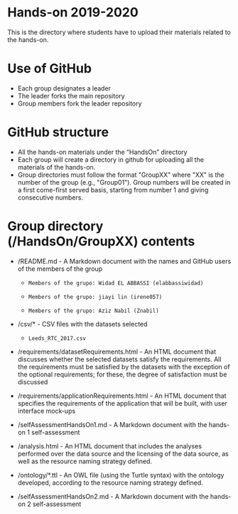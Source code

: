 Hands-on 2019-2020
==================

This is the directory where students have to upload their materials related to the hands-on.

# Use of GitHub

* Each group designates a leader
* The leader forks the main repository
* Group members fork the leader repository

# GitHub structure

* All the hands-on materials under the “HandsOn” directory
* Each group will create a directory in github for uploading all the materials of the hands-on.
* Group directories must follow the format "GroupXX" where "XX" is the number of the group (e.g., "Group01"). Group numbers will be created in a first come-first served basis, starting from number 1 and giving consecutive numbers.

# Group directory (/HandsOn/GroupXX) contents

* /README.md - A Markdown document with the names and GitHub users of the members of the group

    -     Members of the grupo: Widad EL ABBASSI (elabbassiwidad)
    -     Members of the grupo: jiayi lin (irene057)
    -     Members of the grupo: Aziz Nabil (Znabil)


* /csv/* - CSV files with the datasets selected

    -     Leeds_RTC_2017.csv

* /requirements/datasetRequirements.html - An HTML document that discusses whether the selected datasets satisfy the requirements. All the requirements must be satisfied by the datasets with the exception of the optional requirements; for these, the degree of satisfaction must be discussed

* /requirements/applicationRequirements.html - An HTML document that specifies the requirements of the application that will be built, with user interface mock-ups


* /selfAssessmentHandsOn1.md - A Markdown document with the hands-on 1 self-assessment

* /analysis.html - An HTML document that includes the analyses performed over the data source and the licensing of the data source, as well as the resource naming strategy defined.
* /ontology/*.ttl - An OWL file (using the Turtle syntax) with the ontology developed, according to the resource naming strategy defined.
* /selfAssessmentHandsOn2.md - A Markdown document with the hands-on 2 self-assessment
